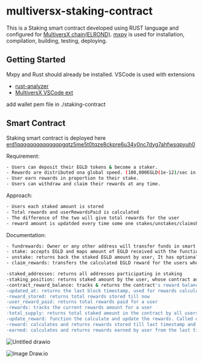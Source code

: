 # multiversx-staking-contract
This is a Staking smart contract developed using RUST language and configured for [MultiversX chain(ELROND)](https://docs.multiversx.com/welcome/welcome-to-multiversx). [mxpy](https://docs.multiversx.com/sdk-and-tools/sdk-py/) is used for installation, compilation, building, testing, deploying.

## Getting Started

Mxpy and Rust should already be installed.
VSCode is used with extensions
- [rust-analyzer](https://marketplace.visualstudio.com/items?itemName=rust-lang.rust-analyzer)
- [MultiversX VSCode ext](https://marketplace.visualstudio.com/items?itemName=MultiversX.vscode-elrond-ide)

add wallet pem file in ./staking-contract

## Smart Contract
Staking smart contract is deployed here [erd1qqqqqqqqqqqqqpgqtz5me5t0tqze8ckpre6u34y0nc7dyg7ahfwsqpyuh0](https://devnet-explorer.multiversx.com/accounts/erd1qqqqqqqqqqqqqpgqtz5me5t0tqze8ckpre6u34y0nc7dyg7ahfwsqpyuh0)


Requirement: 
```bash
- Users can deposit their EGLD tokens & become a staker.
- Rewards are distributed ona global speed. (100,000EGLD(1e-12)/sec in our contract)
- User earn rewards in proportion to their stake.
- Users can withdraw and claim their rewards at any time.
```

Approach: 
```bash
- Users each staked amount is stored
- Total rewards and userRewardsPaid is calculated
- The difference of the two will give total rewards for the user
- reward amount is updatded every time some one stakes/unstakes/claimsReward
```

Documentation: 
```bash
- fundrewards: Owner or any other address will transfer funds in smart contract using this that will act as reward and will be kept in smart contract.
- stake: accepts EGLD and maps amount of EGLD received with the function caller address(user).
- unstake: returns back the staked EGLD amount by user, It has optional parameter, ie if we pass `unstake_amount` it will unstake only that much amount, otherwise in case of no amount passed, will unstake all of the staked amount by the caller address.
- claim_rewards: transfers the calculated EGLD reward for the users who have staked.

-staked_addresses: returns all addresses participating in staking
-staking_position: returns staked amount by the user, whose contract address is passed as input
-contract_reward_balance: tracks & returns the contract's reward balance(extra fund which was added, which will be used when rewards gets distributed)
-updated_at: returns the last block timestamp, used for rewards calculation
-reward_stored: returns total rewards stored till now
-user_reward_paid: returns total rewards paid for a user
-rewards: tracks the current rewards amount for a user
-total_supply: returns total staked amount in the contract by all users
-update_reward: function the calculate and update the rewards. Called everytime a new stake/unstake happens
-reward: calculates and returns rewards stored till last timestamp and the new awards added after then
-earned: calculates and returns rewards earned by user from the last time
```



![Untitled drawio](https://user-images.githubusercontent.com/35892549/218341985-4c8b1676-7942-4038-8c91-57155fae5729.png)



![Image Draw.io](https://viewer.diagrams.net/?tags=%7B%7D&highlight=0000ff&edit=_blank&layers=1&nav=1&title=Untitled.drawio#R7V1bk5s4Fv4t%2B9BVM6lyFxIXw2PanWQekp3eyaZ2Zl%2B2sJFtNhi8QMfd8zC%2FfSWQMEgC4zY3Y1KVahDi4nP5dL6j25262L18Cu399kvgIO8OKs7Lnfp4ByEwAcB%2FSMlrWgIVTUlLNqHr0FrHgq%2Fun4gWsmrProOiQsU4CLzY3RcLV4Hvo1VcKLPDMDgUq60Dr%2FjWvb1BQsHXle2Jpf9ynXiblppwfiz%2FBbmbLXszMKz0ys5mlekviba2ExxyReqHO3URBkGcHu1eFsgj0mNySe%2F7WHI1%2B7AQ%2BXGdGz5%2B%2FmOzPfzjydsDUwHLHfj3759mmpE%2B5oftPdNfvH72nSiVaBzaWKTQ8PALHpYhPtqQI%2FzX3u3xgb%2BMyJ%2BDi38qVEJ0sENya%2FJr41cmQuRgidLTIIy3wSbwbe%2FDsfQhDPA7EflOBZ8d63wOAvz8R4AL%2F4vi%2BJWah%2F0cB7hoG%2B88ehWLIHz9nd6fnPyRP3kk9gjA8ZxYo6Gz0ycUujsUo5Dek%2F4C8tmloqZFUfAcrlCFfJnJ2uEGxRX1oKJmJoGdCQX4e8LXRKieHbs%2Fil9iU6PeZPWyW58CF38jVKgHqvN7Pb3nlRmoXnxG%2Bmn0tqP5vA9D%2BzVXbU8qROUvAmbxPfT0Y1l15hVvqw7UQn18kH4vdzf7%2BGC9jlDM3ZET87Eo8Zlz%2FGfer7nf6%2BUGXzR35QasHRStRFc6MfUZ4IC3%2BqvOrD4v1C5aemNWbAqtgIP2XvBK2gER%2F6OdHcaFFkLiAp%2FtJY4FCmZre%2B7Gx8crbFjE%2FB5%2BoDB2cVv7nl7YuY6TegiK3D%2FtZfI8YqNUJfjh%2BsOd%2FphZLXkAeilYCw0E6M3H5jdvzxWuLNokfbxyr4C5lj7rrWbaPh4BQZG%2FHnwsa15DOBjZk8Pnnfd%2BFQd5ZSSKewoiN3YDopRlEMfBTqKtmKBVXr%2FBc%2By5PlpkoZhSpSgBYEpFD6gPKIdjBKbSom0u%2BDKUck0UBH2uVA0xSgLvAALww6fPj9fUADSI9WpNrNdL3Kq2D12kOVVQ3LcIhe%2Bv2x9Uo9hEGH27Ry9BUIO2rNW0ZQP2acuG2ErDahS6ujbYONUGA5O9gyUUht4ia1IEerhuBNLMgSGQdeUIBM26EHQpc7pIziwQy1mzOjYIsiotf4Z5gGUVjB8MHYKg2HAQDFpcNwYZ6rAwCPQTBpWkPo%2B8oCwX9OLGv%2BeOc3fhs%2BNN5KQF%2BqDDmoCn9wp4YC4yCJKgUSK0GgfegdMxl8WirGsBPGZcOaWxLBZ%2BtE3EtbXDiNqd8b9n0gfz8ByvZ%2BbxNNfbkdwZ7W2%2FoG9WcRV4BCrfE5Fslj9hweOvVtifn5NHKOvAj2dre%2Bd6r2nVX5D3AxEzyF2PEicnVwHcv%2BQvpC8lV%2Fwg3Nle7toPO3Rt%2FBcbkx0%2Fh6SzrLLeyt6XVTlQnCQXNSX1eMXD8IPCGf75K9ffiHcG4X5r%2B%2FSRMC3D1hnPqN2T4sz02TUXg55P36Swn5pciUP8sDV%2BPnuTj9KrGNeT3rzcaw5B6BQ%2FLHsW%2Fi3L7y5%2BHHlmFIfBdzSjLUOh3tJefd8kIDzj9Ah1kKowf%2FBz7ksdtApCm7SHs3jrrr77KKKf5%2Fq4mWTy4evmdFlZL%2Fc5hXprL7BjXjiOG%2B09%2B5VVJw0uPvibu9vjJsX2qR1zlv2U5Xaxl6XmXTR5kvKVGPwSix1bRO4DsW39NJvly6mgJt%2BYfKM73yiDbsf9cakhTzbYjw32ibS80QNIbT138PMpV1Ep2B3%2FlqHeF%2BR7QVrpC6YAK3qcjbagRrvAobVLunSUv6MDfzG9ZRf4ARE71QxpDWbbnO0Ak4qXdxgcDBpkkI6SbxkS72EOxYe8nufuI%2FKew9aN0df0pY%2BH0OZYYAOETxgEYImML6uTp3x8P3CDlK%2BXvNO1Ur7aXUZav5RPTNmOjfKdznHprM9zwCxPpOYTVxtzLHB18WiTXA1MXG3yjRH5xsTVRmeDE1frg6uBa%2BBqcJ4NRO%2BPrbHe64mt1WFrdQdF6Xq%2FbE0fO1ubK3IBH9kaUPkh6YMfFqWLJHsib2MODq4uQG2SvMGJvE2%2BMSLfmMjb6GxwIm99kDd4DeRNlcy%2F6pq6AVEiE3WrZGR1qJvRL3WTTKsbGXWrdjTS0aZBa%2FBcTaTYE1cbcyxwdfFok1xNnbja5Bsj8o2Jq43OBieu1gdXU6%2BBq2mSaXBdczU4cbX6XM2oydWMngdFzkfP1eBJrqazNES2lNPgqZtIsSfqNubQ4OrC0yapmzZRt8k3RuQbE3UbnQ1O1K0P6qZdA3XTe6duuhjkf43t70gQ05GtgU5EpaqwICpgyYaTmoYoK6i3JCsDDlRWml6UFTT7l5U4U2sYsjKUoqxU6TDlbmU1DYy8rYjg6qLSJhmbPjG2yTdG5BsTYxudDU6MrQ%2FGpl8DYzN6Z2w99bXRPjN2XKfPLOufyzrr0rtU7t%2Fdie66lrcwMeqOnUwXVb2gPy659dy9R%2Bbc7iBacXuQk%2FXNDnYTkSyZObZFgk%2F0FSr3isoGtzY0I48lPjQOSdrrOjTEUZ%2Ff%2FGHQ9rnCeYGu9k3b2TTUCYgbAuJ53fnHl46LeBMO63M%2Bd2tU4jBfvxMcFvv%2Bx7ZfxLxk7nmGw0AH3JCNC3GYJQ4LDxVgpT1UlixONhRU1rltaXS2QFdvmNzP6nwjxuS6u1Q0sr3fuZis8RsC0M8tw2S%2BfheYzPZNEXYSw2UjguXq9QWVexywNYPDM47fZAthdIDEkl01BoLEGjCLnmDofcfH5pSoaBaLzdqbrQ4jUWENL1FhiomKvzSyuc%2FCsuShw9UhsVmdqJgp9%2BacjWRoaFAze7SmFh%2BrW10hM3ONnF4Xnu3u%2FvNbyQ7lvecv5r3nL0yRV%2BRl1rvIBHLB2G1vApvIRcMN2nWRC2t45MISyQU%2BXZhYtXBBFDyOJu3k4uUW3V%2B%2B6aRPthACeyy%2Fl1yLTZpINgYFzwLjMHtuz4BkfGbW%2FDc0tkjou1YSgZAlWUlXu8JaeckOi1v0Ym%2FIRooP%2Bxyi0tIMZOFp3a3dF%2BTQ5iI997xF%2Bun4fep6vYarFS5PBzjkrjjG0tCNZrQvrPaq1VzrVVVaU78Y20%2Fq70j9qgrrLvbbogGIAe1kAB0ZgAatARiA2H89GUBrBlCMjHSm6h7VL%2FZ%2BTurvyP%2BN%2FtVvit6Pf8NH%2FF95d5cumk8PMlUdrYIONUysgisErLZUvUV%2Bf0J12Bac4EDrCnpbOdCU6m1uLZOBt5vQdlysoMJdtq4ozehUVYoRPZxLEB1IdKq1FtKbkvUC8ZPUbAiqv4z2ya%2Bnqn13rnbVUqo8Ks1qxXBtLg3XOtatOPUQVur2jf5rkHZhYbDWYZwa1jRleBqWZKeI9xrNeS%2B4Bd3y3quxSbs9albsb4HNavYmcFnTIKdZ2LtmxSSammr2rZrUbyF20i2F06Ssf69rXYoZsSl6ujwu1nVtALoVk13V0dPZur2NuElXBqjbU0z2%2FDjpVjmsfBxc1%2FoUmU4cxLaXDB10TmqrQnMsueQHMTqtuuOE0V%2Bf42S6flru2OH3X8mM2Tjp%2Bb9XdEHPgR%2BzlBNsRlMzjrEA2cxKmZ4Ak0MLihL7XCsVpd6iouAQFGWdpyjjFhWl6tIdOLtVFWRPnnyqQlWaLu0%2Bk6nKUu7baqhwaDE1VCd1pes18c9sU1MiTa%2FU1Kg1YqjKEIBOZNu3qxLZ%2FmFd66N8WTUigDtZTzC34o5VsmQJG4KnrDGHgcpzhEJSPXL9FVkC6ymjZfjL03eVLGVCVoXh6FWBOdGVbvI0ixbVH7EpM6Mi42vBHoS%2BRGnQCCUG0R5klu9p1bY9gMke%2BB7Ikti0W4soXyq%2FBYt4kKTmJgvJDZ83B2ghYuamRQtZ5C0C3rxFCH0qqjkAixBTRF21IpNFqNwsD00D%2FVsEEBMc7bYik0XkWw2LwwjZ2Ihu7UFMonSFEOrN24PKWmyWrFHlibVuLULMDAgaucGZpMh33odhkpXIVnQlUmlmbmndxcRgaguiRV26XpRWXDFKN00%2BHZj%2BCHrf0cjEpcTkKyVkz0l%2Fo%2FCccye8il%2BsVH%2BWAarqtzPjFQIxrQPYOAXpaIWrnPJKMaM836bcmxa%2F4GRDyzjMixCa7SjX%2FpxXyHC5h1hqajs1rRhLDaPt7C9rp928RQijaaRdX93agyxnx%2BkjOrg7z04EHOG2kUmFCKmsH8SqRnHPs%2FcRct4qRq79nkPp4lwSOfJr%2F0rQ%2BzfSvvgbD537vqxnvjA7n%2B%2BPsT1smL4dowdibFE7qH95li3bG0GYoVfslhZGy8H8GFbJ1dwMg%2FPvrX73X2IRLC7eUQ9%2BzhqwV9PkawQoRrXNc%2Fl%2BCXBoktUhAL%2FARoPIIY4Z%2Bifpn8VFJUtqiLjeZNBICFp0nMZZt8l4E8y%2FSYWgqMKZDEQsCYa0NsUTMqy%2FJvDX9GKUbgDRFZqD%2FjpvyxZKKDger7UugB%2FKEiMNAb9xAXBX3Zt8i2QclHDPMGEblmQ76sM2kMC21Z7Li3T%2FxlH7hAYHiNoyCjdw1Da4xdx0pc2A3VBOvw2YEqVZHM%2FqBLQvHzVRCtr6WdFybuXWQUNu9ZYFNSBXlUBue4EyFOnYrUNutQaHB7mqbJTC5ZBbLcdLMRdyY0izMaWn1pR5G%2BjWeZ0uUxvf%2FdIF6GpipzLzyVBc4yiFv9jdoUd3vUZYAav0h7PaTyj8ilaiSbS9VlGlYbW0kFGVh5S7NJdCA%2Ba9bDUcmXlosL1h%2F2y9gJwZhBSSee1HybDzh9dvEdm38WNhKHpiCUnJ6fWxz54SekqrdIpo1UTQ8umj7WmcT5oCScZUk6i7tY0es7fllP0ZbZA%2F5vb3vET6TBWVZDTT0OLTMCCx6RHGsd1vvwQO6Uj%2B8H8%3D)
